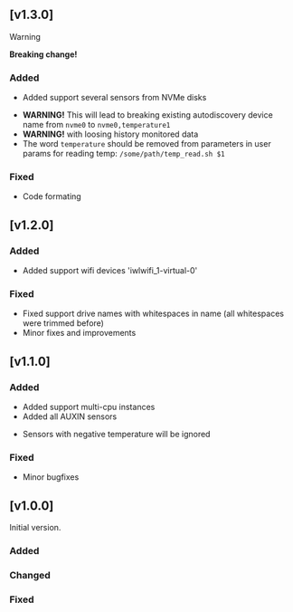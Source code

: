
## [v1.3.0]

> [!WARNING]  
> **Breaking change!**

### Added
+ Added support several sensors from NVMe disks
* **WARNING!** This will lead to breaking existing autodiscovery device name from `nvme0` to `nvme0,temperature1`
* **WARNING!** with loosing history monitored data
* The word `temperature` should be removed from parameters in user params for reading temp: `/some/path/temp_read.sh $1`

### Fixed
* Code formating


## [v1.2.0]

### Added
+ Added support wifi devices 'iwlwifi_1-virtual-0'
### Fixed
* Fixed support drive names with whitespaces in name (all whitespaces were trimmed before)
* Minor fixes and improvements


## [v1.1.0]

### Added
+ Added support multi-cpu instances
+ Added all AUXIN sensors
* Sensors with negative temperature will be ignored

### Fixed
*  Minor bugfixes


## [v1.0.0]
  
Initial version.

### Added
 
### Changed

### Fixed
